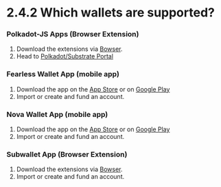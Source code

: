 # 2.4.2 Which wallets are supported?

### **Polkadot-JS Apps (Browser Extension)**

1. Download the extensions via [Bowser](https://polkadot.js.org/extension/).
2. Head to [<img src="https://polkadot.js.org/apps/favicon.ico" alt="" data-size="line">Polkadot/Substrate Portal](https://polkadot.js.org/apps/?rpc=wss%3A%2F%2Fkusama.api.integritee.network#/explorer)



### **Fearless Wallet App (mobile app)**

1. Download the app on the [App Store](https://apps.apple.com/us/app/fearless-wallet/id1537251089) or on [Google Play](https://play.google.com/store/apps/details?id=jp.co.soramitsu.fearless)
2. Import or create and fund an account.

&#x20;

### **Nova Wallet App (mobile app)**

1. Download the app on the [App Store](https://apps.apple.com/app/nova-polkadot-kusama-wallet/id1597119355) or on [Google Play](https://play.google.com/store/apps/details?id=io.novafoundation.nova.market)
2. Import or create and fund an account.

&#x20;

### **Subwallet App (Browser Extension)**

1. Download the extensions via [Bowser](https://subwallet.app/download.html).
2. Import or create and fund an account.
